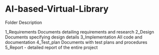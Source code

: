 # AI-based-Virtual-Library
Folder	Description

1_Requirements	Documents detailing requirements and research
2_Design	Documents specifying design details
3_Implementation	All code and documentation
4_Test_plan	Documents with test plans and procedures
5_Report - detailed report of the entire  project 
